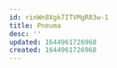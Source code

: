 ```yaml
---
id: rinWn8Xgk7ITVMgR83w-1
title: Pneuma
desc: ''
updated: 1644961726968
created: 1644961726968
---
```


